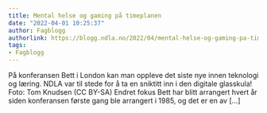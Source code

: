 ```yaml
---
title: Mental helse og gaming på timeplanen
date: "2022-04-01 10:25:37"
author: Fagblogg
authorlink: https://blogg.ndla.no/2022/04/mental-helse-og-gaming-pa-timeplanen/
tags:
- Fagblogg
---
```

På konferansen Bett i London kan man oppleve det siste nye innen teknologi og læring. NDLA var til stede for å ta en sniktitt inn i den digitale glasskula! Foto: Tom Knudsen (CC BY-SA) Endret fokus Bett har blitt arrangert hvert år siden konferansen første gang ble arrangert i 1985, og det er en av [&#8230;]